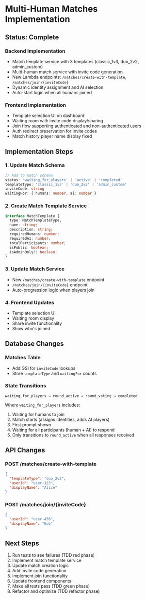 # Multi-Human Matches Implementation

## Status: Complete

### Backend Implementation
- Match template service with 3 templates (classic_1v3, duo_2v2, admin_custom)
- Multi-human match service with invite code generation
- New Lambda endpoints: `/matches/create-with-template`, `/matches/join/{inviteCode}`
- Dynamic identity assignment and AI selection
- Auto-start logic when all humans joined

### Frontend Implementation
- Template selection UI on dashboard
- Waiting room with invite code display/sharing
- Join flow supporting authenticated and non-authenticated users
- Auth redirect preservation for invite codes
- Match history player name display fixed

## Implementation Steps

### 1. Update Match Schema

```typescript
// Add to match schema
status: 'waiting_for_players' | 'active' | 'completed'
templateType: 'classic_1v3' | 'duo_2v2' | 'admin_custom'
inviteCode: string
waitingFor: { humans: number, ai: number }
```

### 2. Create Match Template Service

```typescript
interface MatchTemplate {
  type: MatchTemplateType;
  name: string;
  description: string;
  requiredHumans: number;
  requiredAI: number;
  totalParticipants: number;
  isPublic: boolean;
  isAdminOnly?: boolean;
}
```

### 3. Update Match Service

- New `/matches/create-with-template` endpoint
- `/matches/join/{inviteCode}` endpoint
- Auto-progression logic when players join

### 4. Frontend Updates

- Template selection UI
- Waiting room display
- Share invite functionality
- Show who's joined

## Database Changes

### Matches Table

- Add GSI for `inviteCode` lookups
- Store `templateType` and `waitingFor` counts

### State Transitions

```
waiting_for_players → round_active → round_voting → completed
```

Where `waiting_for_players` includes:

1. Waiting for humans to join
2. Match starts (assigns identities, adds AI players)
3. First prompt shown
4. Waiting for all participants (human + AI) to respond
5. Only transitions to `round_active` when all responses received

## API Changes

### POST /matches/create-with-template

```json
{
  "templateType": "duo_2v2",
  "userId": "user-123",
  "displayName": "Alice"
}
```

### POST /matches/join/{inviteCode}

```json
{
  "userId": "user-456",
  "displayName": "Bob"
}
```

## Next Steps

1. Run tests to see failures (TDD red phase)
2. Implement match template service
3. Update match creation logic
4. Add invite code generation
5. Implement join functionality
6. Update frontend components
7. Make all tests pass (TDD green phase)
8. Refactor and optimize (TDD refactor phase)

